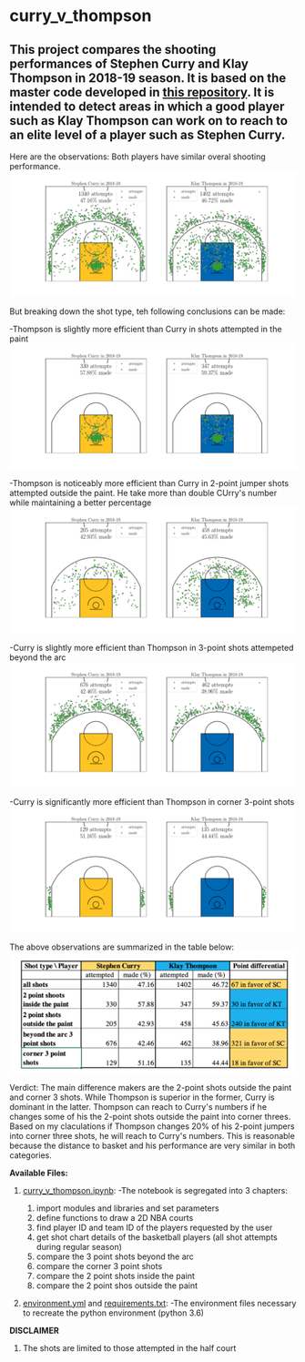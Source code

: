 # curry_v_thompson
 
## This project compares the shooting performances of Stephen Curry and Klay Thompson in 2018-19 season. It is based on the master code developed in [this repository](https://github.com/alireza-ebadi/nba_player_shooting_comparison). It is intended to detect areas in which a good player such as Klay Thompson can work on to reach to an elite level of a player such as Stephen Curry. 

Here are the observations: 
Both players have similar overal shooting performance. 
![Sample](Curry_v_Thompson_all.png?raw=true)

But breaking down the shot type, teh following conclusions can be made:

-Thompson is slightly more efficient than Curry in shots attempted in the paint
![Sample](Curry_v_Thompson_P2.png?raw=true)

-Thompson is noticeably more efficient than Curry in 2-point jumper shots attempted outside the paint. He take more than double CUrry's number while maintaining a better percentage
![Sample](Curry_v_Thompson_O2.png?raw=true)

-Curry is slightly more efficient than Thompson in 3-point shots attempeted beyond the arc
![Sample](Curry_v_Thompson_A3.png?raw=true)

-Curry is significantly more efficient than Thompson in corner 3-point shots
![Sample](Curry_v_Thompson_C3.png?raw=true)

The above observations are summarized in the table below:
![Sample](Curry_v_Thompson.png?raw=true)

Verdict: The main difference makers are the 2-point shots outside the paint and corner 3 shots. While Thompson is superior in the former, Curry is dominant in the latter. Thompson can reach to Curry's numbers if he changes some of his the 2-point shots outside the paint into corner threes. Based on my claculations if Thompson changes 20% of his 2-point jumpers into corner three shots, he will reach to Curry's numbers. This is reasonable because the distance to basket and his performance are very similar in both categories. 


**Available Files:**
1. [curry_v_thompson.ipynb](curry_v_thompson.ipynb): 
  -The notebook is segregated into 3 chapters:
    1. import modules and libraries and set parameters
    2. define functions to draw a 2D NBA courts
    3. find player ID and team ID of the players requested by the user
    4. get shot chart details of the basketball players (all shot attempts during regular season)
    5. compare the 3 point shots beyond the arc
    6. compare the corner 3 point shots
    7. compare the 2 point shots inside the paint
    8. compare the 2 point shos outside the paint 
      
  
8. [environment.yml](environment.yml) and [requirements.txt](requirements.txt):
  -The environment files necessary to recreate the python environment (python 3.6)
    
**DISCLAIMER**
1. The shots are limited to those attempted in the half court
